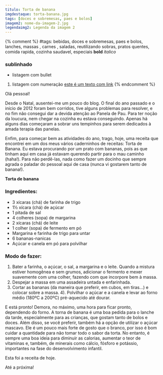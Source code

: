 ```yaml
---
titulo: Torta de banana
imgdestaque: torta-banana.jpg
tags: [doces e sobremesas, paes e bolos]
imagem2: nome-da-imagem-2.jpg
legendaimg2: Legenda da imagem 2
---
```

{% comment %}
#tags: bebidas, doces e sobremesas, paes e bolos, lanches, massas , carnes , saladas, reutilizando sobras, pratos quentes, comida rapida, cozinha saudavel, especiais
**bold**
*italico*
### sublinhado
* listagem com bullet
1. listagem com numeração
[este é um texto com link](https://www.enderecodolink.com)
{% endcomment %}

Olá pessoal!

Desde o Natal, ausentei-me um pouco do blog. O final do ano passado e o início de 2012 foram bem corridos, tive alguns problemas para resolver, e no fim não consegui dar a devida atenção ao Panela de Pau. Para ter noção da loucura, nem chegar na cozinha eu estava conseguindo. Apenas há alguns dias começaram a sobrar uns tempinhos para serem dedicados à amada terapia das panelas.

Enfim, para começar bem as atividades do ano, trago, hoje, uma receita que encontrei em um dos meus vários caderninhos de receitas: Torta de Banana. Eu estava procurando por um prato com bananas, pois as que tinham aqui em casa já estavam querendo partir para o mau caminho (haha!). Para não perdê-las, nada como fazer um docinho que sempre agrada o paladar do pessoal aqui de casa (nunca vi gostarem tanto de banana!).

**Torta de banana**

### Ingredientes:

* 3 xícaras (chá) de farinha de trigo
* 1½ xícara (chá) de açúcar
* 1 pitada de sal
* 4 colheres (sopa) de margarina 
* 2 xícaras (chá) de leite
* 1 colher (sopa) de fermento em pó
* Margarina e farinha de trigo para untar
* 6 bananas-nanicas 
* Açúcar e canela em pó para polvilhar

### Modo de fazer:

1. Bater a farinha, o açúcar, o sal, a margarina e o leite. Quando a mistura estiver homogênea e sem grumos, adicionar o fermento e mexer suavemente com uma colher, fazendo com que incorpore bem à massa.
2. Despejar a massa em uma assadeira untada e enfarinhada.
3. Cortar as bananas (da maneira que preferir, em cubos, em tiras...) e colocar sobre a massa.
4). Polvilhar o açúcar e a canela e levar ao forno médio (180ºC a 200ºC) pré-aquecido até dourar.

E está pronto! Demora, no máximo, uma hora para ficar pronto, dependendo do forno. A torna de banana é uma boa pedida para o lanche da tarde, especialmente para as crianças, que gostam tanto de bolos e doces. Além disso, se você preferir, também há a opção de utilizar o açúcar mascavo. Ele é um pouco mais forte de gosto que o branco, por isso é bom cuidar a quantidade para não tomar todo o sabor da torta. No entanto, é sempre uma boa ideia para diminuir as calorias, aumentar o teor de vitaminas e, também, de minerais como cálcio, fósforo e potássio, importantes na fase do desenvolvimento infantil.

Esta foi a receita de hoje.

Até a próxima!

